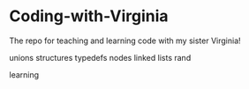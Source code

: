 # Coding-with-Virginia
The repo for teaching and learning code with my sister Virginia!

unions structures typedefs nodes linked lists rand

learning
